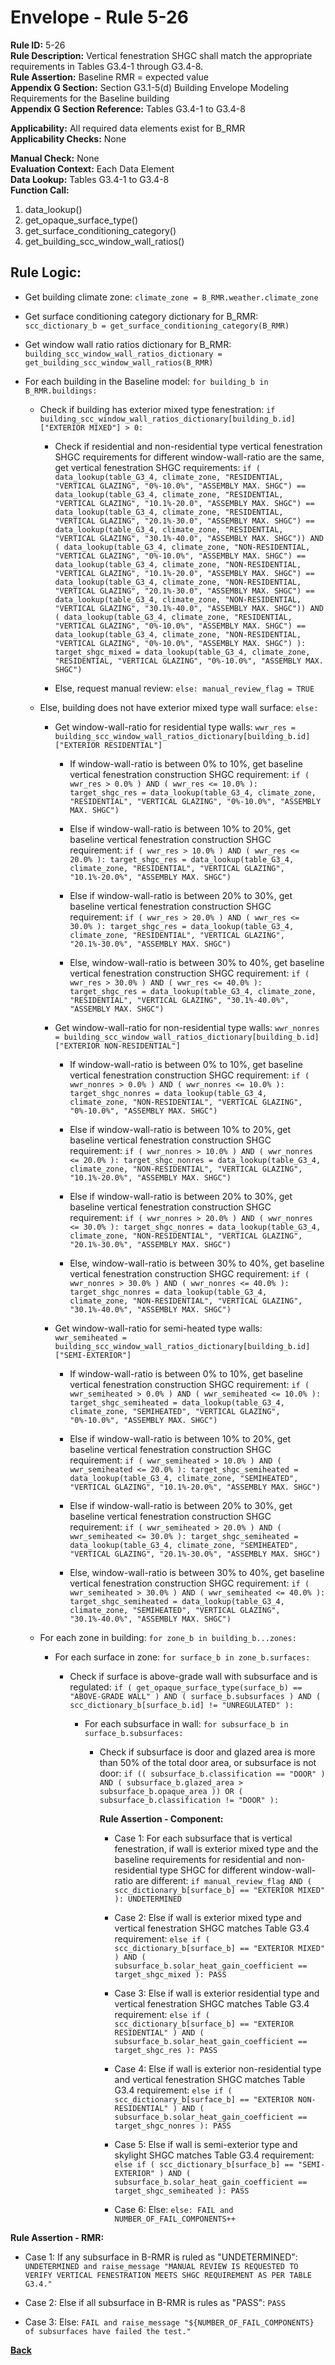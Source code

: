 
# Envelope - Rule 5-26  

**Rule ID:** 5-26  
**Rule Description:** Vertical fenestration SHGC shall match the appropriate requirements in Tables G3.4-1 through G3.4-8.  
**Rule Assertion:** Baseline RMR = expected value  
**Appendix G Section:** Section G3.1-5(d) Building Envelope Modeling Requirements for the Baseline building  
**Appendix G Section Reference:** Tables G3.4-1 to G3.4-8  

**Applicability:** All required data elements exist for B_RMR  
**Applicability Checks:**  None  

**Manual Check:** None  
**Evaluation Context:** Each Data Element  
**Data Lookup:** Tables G3.4-1 to G3.4-8  
**Function Call:**  

  1. data_lookup()
  2. get_opaque_surface_type()
  3. get_surface_conditioning_category()
  4. get_building_scc_window_wall_ratios()

## Rule Logic:  

- Get building climate zone: `climate_zone = B_RMR.weather.climate_zone`

- Get surface conditioning category dictionary for B_RMR: `scc_dictionary_b = get_surface_conditioning_category(B_RMR)`

- Get window wall ratio ratios dictionary for B_RMR: `building_scc_window_wall_ratios_dictionary = get_building_scc_window_wall_ratios(B_RMR)`

- For each building in the Baseline model: `for building_b in B_RMR.buildings:`

  - Check if building has exterior mixed type fenestration: `if building_scc_window_wall_ratios_dictionary[building_b.id]["EXTERIOR MIXED"] > 0:`

    - Check if residential and non-residential type vertical fenestration SHGC requirements for different window-wall-ratio are the same, get vertical fenestration SHGC requirements: `if ( data_lookup(table_G3_4, climate_zone, "RESIDENTIAL, "VERTICAL GLAZING", "0%-10.0%", "ASSEMBLY MAX. SHGC") == data_lookup(table_G3_4, climate_zone, "RESIDENTIAL, "VERTICAL GLAZING", "10.1%-20.0", "ASSEMBLY MAX. SHGC") == data_lookup(table_G3_4, climate_zone, "RESIDENTIAL, "VERTICAL GLAZING", "20.1%-30.0", "ASSEMBLY MAX. SHGC") == data_lookup(table_G3_4, climate_zone, "RESIDENTIAL, "VERTICAL GLAZING", "30.1%-40.0", "ASSEMBLY MAX. SHGC")) AND ( data_lookup(table_G3_4, climate_zone, "NON-RESIDENTIAL, "VERTICAL GLAZING", "0%-10.0%", "ASSEMBLY MAX. SHGC") == data_lookup(table_G3_4, climate_zone, "NON-RESIDENTIAL, "VERTICAL GLAZING", "10.1%-20.0", "ASSEMBLY MAX. SHGC") == data_lookup(table_G3_4, climate_zone, "NON-RESIDENTIAL, "VERTICAL GLAZING", "20.1%-30.0", "ASSEMBLY MAX. SHGC") == data_lookup(table_G3_4, climate_zone, "NON-RESIDENTIAL, "VERTICAL GLAZING", "30.1%-40.0", "ASSEMBLY MAX. SHGC")) AND ( data_lookup(table_G3_4, climate_zone, "RESIDENTIAL, "VERTICAL GLAZING", "0%-10.0%", "ASSEMBLY MAX. SHGC") == data_lookup(table_G3_4, climate_zone, "NON-RESIDENTIAL, "VERTICAL GLAZING", "0%-10.0%", "ASSEMBLY MAX. SHGC") ): target_shgc_mixed = data_lookup(table_G3_4, climate_zone, "RESIDENTIAL, "VERTICAL GLAZING", "0%-10.0%", "ASSEMBLY MAX. SHGC")`

    - Else, request manual review: `else: manual_review_flag = TRUE`

  - Else, building does not have exterior mixed type wall surface: `else:`

    - Get window-wall-ratio for residential type walls: `wwr_res = building_scc_window_wall_ratios_dictionary[building_b.id]["EXTERIOR RESIDENTIAL"]`

      - If window-wall-ratio is between 0% to 10%, get baseline vertical fenestration construction SHGC requirement: `if ( wwr_res > 0.0% ) AND ( wwr_res <= 10.0% ): target_shgc_res = data_lookup(table_G3_4, climate_zone, "RESIDENTIAL", "VERTICAL GLAZING", "0%-10.0%", "ASSEMBLY MAX. SHGC")`

      - Else if window-wall-ratio is between 10% to 20%, get baseline vertical fenestration construction SHGC requirement: `if ( wwr_res > 10.0% ) AND ( wwr_res <= 20.0% ): target_shgc_res = data_lookup(table_G3_4, climate_zone, "RESIDENTIAL", "VERTICAL GLAZING", "10.1%-20.0%", "ASSEMBLY MAX. SHGC")`

      - Else if window-wall-ratio is between 20% to 30%, get baseline vertical fenestration construction SHGC requirement: `if ( wwr_res > 20.0% ) AND ( wwr_res <= 30.0% ): target_shgc_res = data_lookup(table_G3_4, climate_zone, "RESIDENTIAL", "VERTICAL GLAZING", "20.1%-30.0%", "ASSEMBLY MAX. SHGC")`

      - Else, window-wall-ratio is between 30% to 40%, get baseline vertical fenestration construction SHGC requirement: `if ( wwr_res > 30.0% ) AND ( wwr_res <= 40.0% ): target_shgc_res = data_lookup(table_G3_4, climate_zone, "RESIDENTIAL", "VERTICAL GLAZING", "30.1%-40.0%", "ASSEMBLY MAX. SHGC")`

    - Get window-wall-ratio for non-residential type walls: `wwr_nonres = building_scc_window_wall_ratios_dictionary[building_b.id]["EXTERIOR NON-RESIDENTIAL"]`

      - If window-wall-ratio is between 0% to 10%, get baseline vertical fenestration construction SHGC requirement: `if ( wwr_nonres > 0.0% ) AND ( wwr_nonres <= 10.0% ): target_shgc_nonres = data_lookup(table_G3_4, climate_zone, "NON-RESIDENTIAL", "VERTICAL GLAZING", "0%-10.0%", "ASSEMBLY MAX. SHGC")`

      - Else if window-wall-ratio is between 10% to 20%, get baseline vertical fenestration construction SHGC requirement: `if ( wwr_nonres > 10.0% ) AND ( wwr_nonres <= 20.0% ): target_shgc_nonres = data_lookup(table_G3_4, climate_zone, "NON-RESIDENTIAL", "VERTICAL GLAZING", "10.1%-20.0%", "ASSEMBLY MAX. SHGC")`

      - Else if window-wall-ratio is between 20% to 30%, get baseline vertical fenestration construction SHGC requirement: `if ( wwr_nonres > 20.0% ) AND ( wwr_nonres <= 30.0% ): target_shgc_nonres = data_lookup(table_G3_4, climate_zone, "NON-RESIDENTIAL", "VERTICAL GLAZING", "20.1%-30.0%", "ASSEMBLY MAX. SHGC")`

      - Else, window-wall-ratio is between 30% to 40%, get baseline vertical fenestration construction SHGC requirement: `if ( wwr_nonres > 30.0% ) AND ( wwr_nonres <= 40.0% ): target_shgc_nonres = data_lookup(table_G3_4, climate_zone, "NON-RESIDENTIAL", "VERTICAL GLAZING", "30.1%-40.0%", "ASSEMBLY MAX. SHGC")`

    - Get window-wall-ratio for semi-heated type walls: `wwr_semiheated = building_scc_window_wall_ratios_dictionary[building_b.id]["SEMI-EXTERIOR"]`

      - If window-wall-ratio is between 0% to 10%, get baseline vertical fenestration construction SHGC requirement: `if ( wwr_semiheated > 0.0% ) AND ( wwr_semiheated <= 10.0% ): target_shgc_semiheated = data_lookup(table_G3_4, climate_zone, "SEMIHEATED", "VERTICAL GLAZING", "0%-10.0%", "ASSEMBLY MAX. SHGC")`

      - Else if window-wall-ratio is between 10% to 20%, get baseline vertical fenestration construction SHGC requirement: `if ( wwr_semiheated > 10.0% ) AND ( wwr_semiheated <= 20.0% ): target_shgc_semiheated = data_lookup(table_G3_4, climate_zone, "SEMIHEATED", "VERTICAL GLAZING", "10.1%-20.0%", "ASSEMBLY MAX. SHGC")`

      - Else if window-wall-ratio is between 20% to 30%, get baseline vertical fenestration construction SHGC requirement: `if ( wwr_semiheated > 20.0% ) AND ( wwr_semiheated <= 30.0% ): target_shgc_semiheated = data_lookup(table_G3_4, climate_zone, "SEMIHEATED", "VERTICAL GLAZING", "20.1%-30.0%", "ASSEMBLY MAX. SHGC")`

      - Else, window-wall-ratio is between 30% to 40%, get baseline vertical fenestration construction SHGC requirement: `if ( wwr_semiheated > 30.0% ) AND ( wwr_semiheated <= 40.0% ): target_shgc_semiheated = data_lookup(table_G3_4, climate_zone, "SEMIHEATED", "VERTICAL GLAZING", "30.1%-40.0%", "ASSEMBLY MAX. SHGC")`

  - For each zone in building: `for zone_b in building_b...zones:`

    - For each surface in zone: `for surface_b in zone_b.surfaces:`

      - Check if surface is above-grade wall with subsurface and is regulated: `if ( get_opaque_surface_type(surface_b) == "ABOVE-GRADE WALL" ) AND ( surface_b.subsurfaces ) AND ( scc_dictionary_b[surface_b.id] != "UNREGULATED" ):`

        - For each subsurface in wall: `for subsurface_b in surface_b.subsurfaces:`

          - Check if subsurface is door and glazed area is more than 50% of the total door area, or subsurface is not door: `if (( subsurface_b.classification == "DOOR" ) AND ( subsurface_b.glazed_area > subsurface_b.opaque_area )) OR ( subsurface_b.classification != "DOOR" ):`

            **Rule Assertion - Component:**

            - Case 1: For each subsurface that is vertical fenestration, if wall is exterior mixed type and the baseline requirements for residential and non-residential type SHGC for different window-wall-ratio are different: `if manual_review_flag AND ( scc_dictionary_b[surface_b] == "EXTERIOR MIXED" ): UNDETERMINED`

            - Case 2: Else if wall is exterior mixed type and vertical fenestration SHGC matches Table G3.4 requirement: `else if ( scc_dictionary_b[surface_b] == "EXTERIOR MIXED" ) AND ( subsurface_b.solar_heat_gain_coefficient == target_shgc_mixed ): PASS`

            - Case 3: Else if wall is exterior residential type and vertical fenestration SHGC matches Table G3.4 requirement: `else if ( scc_dictionary_b[surface_b] == "EXTERIOR RESIDENTIAL" ) AND ( subsurface_b.solar_heat_gain_coefficient == target_shgc_res ): PASS`

            - Case 4: Else if wall is exterior non-residential type and vertical fenestration SHGC matches Table G3.4 requirement: `else if ( scc_dictionary_b[surface_b] == "EXTERIOR NON-RESIDENTIAL" ) AND ( subsurface_b.solar_heat_gain_coefficient == target_shgc_nonres ): PASS`

            - Case 5: Else if wall is semi-exterior type and skylight SHGC matches Table G3.4 requirement: `else if ( scc_dictionary_b[surface_b] == "SEMI-EXTERIOR" ) AND ( subsurface_b.solar_heat_gain_coefficient == target_shgc_semiheated ): PASS`

            - Case 6: Else: `else: FAIL and NUMBER_OF_FAIL_COMPONENTS++`

**Rule Assertion - RMR:**

- Case 1: If any subsurface in B-RMR is ruled as "UNDETERMINED": `UNDETERMINED and raise_message "MANUAL REVIEW IS REQUESTED TO VERIFY VERTICAL FENESTRATION MEETS SHGC REQUIREMENT AS PER TABLE G3.4."`

- Case 2: Else if all subsurface in B-RMR is rules as "PASS": `PASS`

- Case 3: Else: `FAIL and raise_message "${NUMBER_OF_FAIL_COMPONENTS} of subsurfaces have failed the test."`

**[Back](../_toc.md)**
